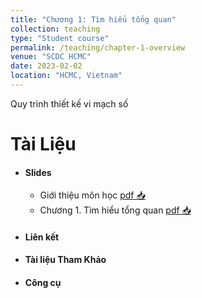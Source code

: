 ```yaml
---
title: "Chương 1: Tìm hiểu tổng quan"
collection: teaching
type: "Student course"
permalink: /teaching/chapter-1-overview
venue: "SCDC HCMC"
date: 2023-02-02
location: "HCMC, Vietnam"
---
```



Quy trình thiết kế vi mạch số

Tài Liệu  
========
* #### Slides
  
  * Giới thiệu môn học [pdf 📥](https://link.uit.edu.vn/ic101-ch0)
  * Chương 1. Tìm hiểu tổng quan [pdf 📥](https://link.uit.edu.vn/ic101-ch1)
* #### Liên kết
* #### Tài liệu Tham Khảo
* #### Công cụ
